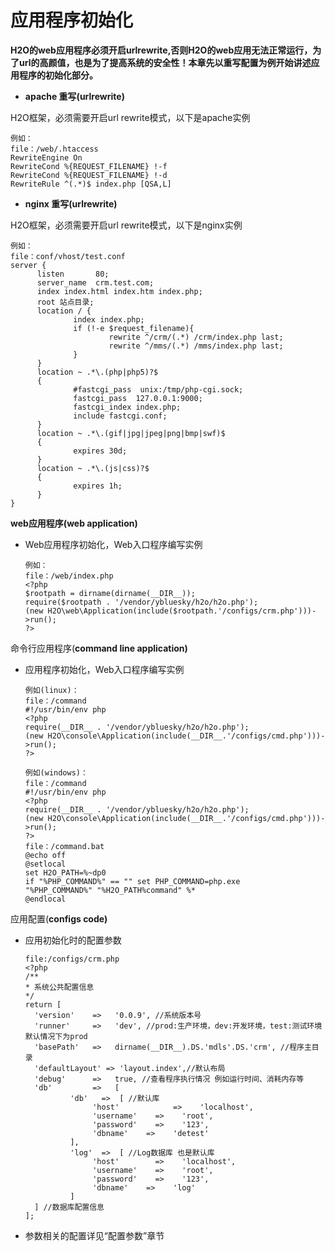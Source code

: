 # 应用程序初始化

**H2O的web应用程序必须开启urlrewrite,否则H2O的web应用无法正常运行，为了url的高颜值，也是为了提高系统的安全性！本章先以重写配置为例开始讲述应用程序的初始化部分。**

* **apache 重写\(urlrewrite\)**

H2O框架，必须需要开启url rewrite模式，以下是apache实例

```
例如：
file：/web/.htaccess
RewriteEngine On
RewriteCond %{REQUEST_FILENAME} !-f
RewriteCond %{REQUEST_FILENAME} !-d
RewriteRule ^(.*)$ index.php [QSA,L]
```

* **nginx 重写\(urlrewrite\)**

H2O框架，必须需要开启url rewrite模式，以下是nginx实例
```
例如：
file：conf/vhost/test.conf
server {
      listen       80;
      server_name  crm.test.com;
      index index.html index.htm index.php;
      root 站点目录;
      location / {
              index index.php;
              if (!-e $request_filename){
                      rewrite ^/crm/(.*) /crm/index.php last;
                      rewrite ^/mms/(.*) /mms/index.php last;
              }
      }
      location ~ .*\.(php|php5)?$
      {
              #fastcgi_pass  unix:/tmp/php-cgi.sock;
              fastcgi_pass  127.0.0.1:9000;
              fastcgi_index index.php;
              include fastcgi.conf;
      }
      location ~ .*\.(gif|jpg|jpeg|png|bmp|swf)$
      {
              expires 30d;
      }
      location ~ .*\.(js|css)?$
      {
              expires 1h;
      }
}
```

**web应用程序\(web application\)**

* Web应用程序初始化，Web入口程序编写实例
  ```
  例如：
  file：/web/index.php
  <?php
  $rootpath = dirname(dirname(__DIR__));
  require($rootpath . '/vendor/ybluesky/h2o/h2o.php');
  (new H2O\web\Application(include($rootpath.'/configs/crm.php')))->run();
  ?>
  ```


命令行应用程序\(**command line application\)**

* 应用程序初始化，Web入口程序编写实例

  ```
  例如(linux)：
  file：/command
  #!/usr/bin/env php
  <?php
  require(__DIR__ . '/vendor/ybluesky/h2o/h2o.php');
  (new H2O\console\Application(include(__DIR__.'/configs/cmd.php')))->run();
  ?>
  ```

  ```
  例如(windows)：
  file：/command
  #!/usr/bin/env php
  <?php
  require(__DIR__ . '/vendor/ybluesky/h2o/h2o.php');
  (new H2O\console\Application(include(__DIR__.'/configs/cmd.php')))->run();
  ?>
  file：/command.bat
  @echo off
  @setlocal
  set H2O_PATH=%~dp0
  if "%PHP_COMMAND%" == "" set PHP_COMMAND=php.exe
  "%PHP_COMMAND%" "%H2O_PATH%command" %*
  @endlocal
  ```


应用配置\(**configs code\)**

* 应用初始化时的配置参数

  ```
  file:/configs/crm.php
  <?php
  /**
  * 系统公共配置信息
  */
  return [
    'version'    =>   '0.0.9', //系统版本号
    'runner'     =>   'dev', //prod:生产环境，dev:开发环境，test:测试环境 默认情况下为prod
    'basePath'   =>   dirname(__DIR__).DS.'mdls'.DS.'crm', //程序主目录
    'defaultLayout' => 'layout.index',//默认布局
    'debug'      =>   true, //查看程序执行情况 例如运行时间、消耗内存等
    'db'         =>   [
            'db'   =>  [ //默认库
                 'host'            =>    'localhost',
                 'username'    =>    'root',
                 'password'    =>    '123',
                 'dbname'    =>    'detest'
            ],
            'log'  =>  [ //Log数据库 也是默认库
                 'host'        =>    'localhost',
                 'username'    =>    'root',
                 'password'    =>    '123',
                 'dbname'    =>    'log'
            ]
    ] //数据库配置信息
  ];
  ```


* 参数相关的配置详见“配置参数”章节



